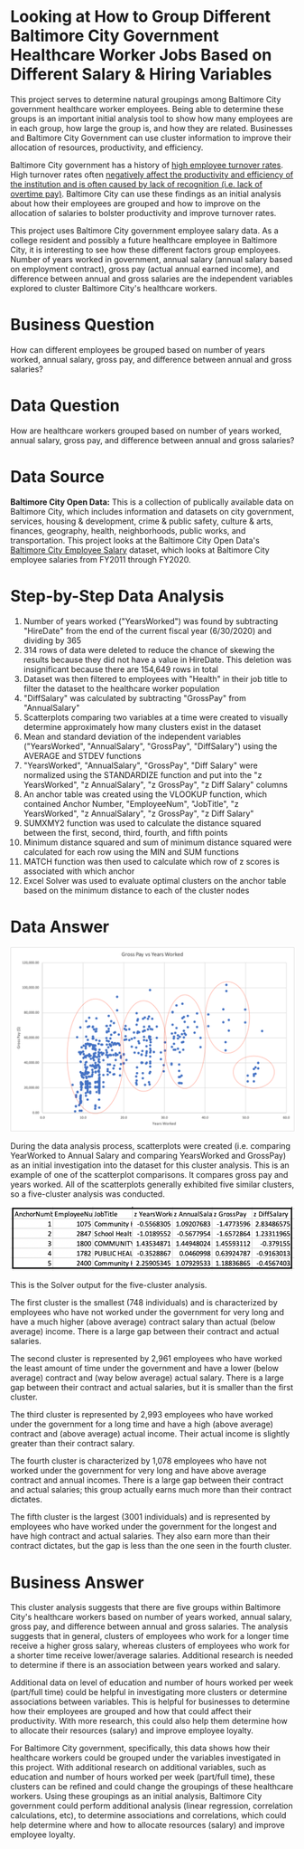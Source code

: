 # Looking at How to Group Different Baltimore City Government Healthcare Worker Jobs Based on Different Salary & Hiring Variables

This project serves to determine natural groupings among Baltimore City government healthcare worker employees. Being able to determine these groups is an important initial analysis tool to show how many employees are in each group, how large the group is, and how they are related. Businesses and Baltimore City Government can use cluster information to improve their allocation of resources, productivity, and efficiency.

Baltimore City government has a history of [high employee turnover rates](https://www.baltimoresun.com/maryland/baltimore-city/bs-md-ci-commissioner-turnover-20180119-story.html). High turnover rates often [negatively affect the productivity and efficiency of the institution and is often caused by lack of recognition (i.e. lack of overtime pay)](https://smallbusiness.chron.com/causes-effects-high-low-staff-turnover-33939.html). Baltimore City can use these findings as an initial analysis about how their employees are grouped and how to improve on the allocation of salaries to bolster productivity and improve turnover rates.

This project uses Baltimore City government employee salary data. As a college resident and possibly a future healthcare employee in Baltimore City, it is interesting to see how these different factors group employees. Number of years worked in government, annual salary (annual salary based on employment contract), gross pay (actual annual earned income), and difference between annual and gross salaries are the independent variables explored to cluster Baltimore City's healthcare workers.

# Business Question
How can different employees be grouped based on number of years worked, annual salary, gross pay, and difference between annual and gross salaries?

# Data Question
How are healthcare workers grouped based on number of years worked, annual salary, gross pay, and difference between annual and gross salaries?

# Data Source
**Baltimore City Open Data:** This is a collection of publically available data on Baltimore City, which includes information and datasets on city government, services, housing & development, crime & public safety, culture & arts, finances, geography, health, neighborhoods, public works, and transportation.
This project looks at the Baltimore City Open Data's [Baltimore City Employee Salary](https://data.baltimorecity.gov/City-Government/Baltimore-City-Employees-Salaries/w28m-utix) dataset, which looks at Baltimore City employee salaries from FY2011 through FY2020.

# Step-by-Step Data Analysis
1. Number of years worked ("YearsWorked") was found by subtracting "HireDate" from the end of the current fiscal year (6/30/2020) and dividing by 365
2. 314 rows of data were deleted to reduce the chance of skewing the results because they did not have a value in HireDate. This deletion was insignificant because there are 154,649 rows in total
3. Dataset was then filtered to employees with "Health" in their job title to filter the dataset to the healthcare worker population
4. "DiffSalary" was calculated by subtracting "GrossPay" from "AnnualSalary"
5. Scatterplots comparing two variables at a time were created to visually determine approximately how many clusters exist in the dataset
6. Mean and standard deviation of the independent variables ("YearsWorked", "AnnualSalary", "GrossPay", "DiffSalary") using the AVERAGE and STDEV functions
7. "YearsWorked", "AnnualSalary", "GrossPay", "Diff Salary" were normalized using the STANDARDIZE function and put into the "z YearsWorked", "z AnnualSalary", "z GrossPay", "z Diff Salary" columns
8. An anchor table was created using the VLOOKUP function, which contained Anchor Number, "EmployeeNum", "JobTitle", "z YearsWorked", "z AnnualSalary", "z GrossPay", "z Diff Salary"
9. SUMXMY2 function was used to calculate the distance squared between the first, second, third, fourth, and fifth points
10. Minimum distance squared and sum of minimum distance squared were calculated for each row using the MIN and SUM functions
11. MATCH function was then used to calculate which row of z scores is associated with which anchor
12. Excel Solver was used to evaluate optimal clusters on the anchor table based on the minimum distance to each of the cluster nodes

# Data Answer
![alt text](https://github.com/achow6/clustering-baltimore-city-salaries/blob/main/Scatter%20Plot.png)

During the data analysis process, scatterplots were created (i.e. comparing YearWorked to Annual Salary and comparing YearsWorked and GrossPay) as an initial investigation into the dataset for this cluster analysis. This is an example of one of the scatterplot comparisons. It compares gross pay and years worked. All of the scatterplots generally exhibited five similar clusters, so a five-cluster analysis was conducted.

![alt text](https://github.com/achow6/clustering-baltimore-city-salaries/blob/main/Clusters.png)

This is the Solver output for the five-cluster analysis. 

The first cluster is the smallest (748 individuals) and is characterized by employees who have not worked under the government for very long and have a much higher (above average) contract salary than actual (below average) income. There is a large gap between their contract and actual salaries.

The second cluster is represented by 2,961 employees who have worked the least amount of time under the government and have a lower (below average) contract and (way below average) actual salary. There is a large gap between their contract and actual salaries, but it is smaller than the first cluster.

The third cluster is represented by 2,993 employees who have worked under the government for a long time and have a high (above average) contract and (above average) actual income. Their actual income is slightly greater than their contract salary.

The fourth cluster is characterized by 1,078 employees who have not worked under the government for very long and have above average contract and annual incomes. There is a large gap between their contract and actual salaries; this group actually earns much more than their contract dictates.

The fifth cluster is the largest (3001 individuals) and is represented by employees who have worked under the government for the longest and have high contract and actual salaries. They also earn more than their contract dictates, but the gap is less than the one seen in the fourth cluster.

# Business Answer
This cluster analysis suggests that there are five groups within Baltimore City's healthcare workers based on number of years worked, annual salary, gross pay, and difference between annual and gross salaries. The analysis suggests that in general, clusters of employees who work for a longer time receive a higher gross salary, whereas clusters of employees who work for a shorter time receive lower/average salaries. Additional research is needed to determine if there is an association between years worked and salary.

Additional data on level of education and number of hours worked per week (part/full time) could be helpful in investigating more clusters or determine associations between variables. This is helpful for businesses to determine how their employees are grouped and how that could affect their productivity. With more research, this could also help them determine how to allocate their resources (salary) and improve employee loyalty.

For Baltimore City government, specifically, this data shows how their healthcare workers could be grouped under the variables investigated in this project. With additional research on additional variables, such as education and number of hours worked per week (part/full time), these clusters can be refined and could change the groupings of these healthcare workers. Using these groupings as an initial analysis, Baltimore City government could perform additional analysis (linear regression, correlation calculations, etc), to determine associations and correlations, which could help determine where and how to allocate resources (salary) and improve employee loyalty.

